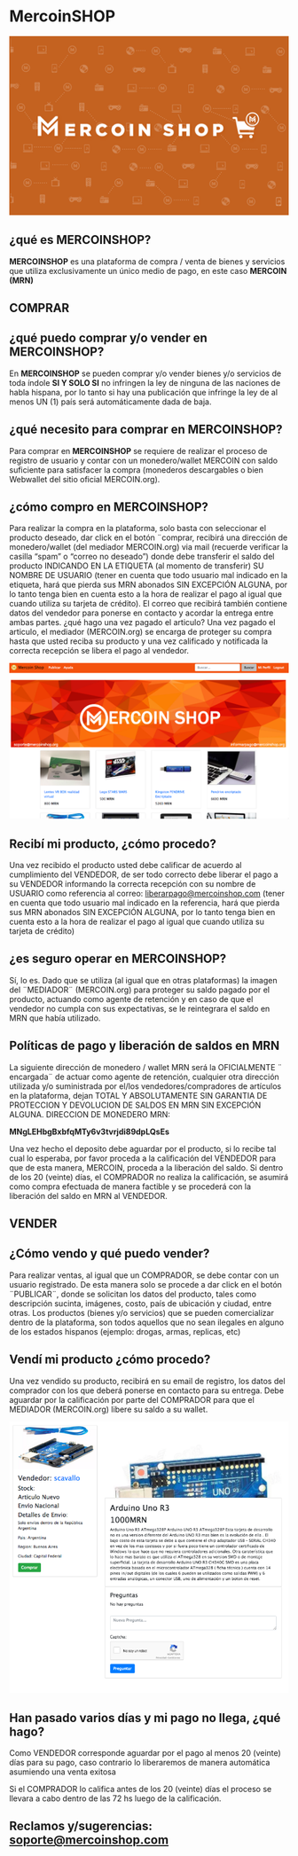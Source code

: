 <!-- TITLE: Mercoin Shop -->
<!-- SUBTITLE: A quick summary of Mercoin Shop -->

# MercoinSHOP
![8911 Bbf 7 Ef 4 Ca 42152 A 30 E 9619 F 2 Cdd 9 O](/uploads/8911-bbf-7-ef-4-ca-42152-a-30-e-9619-f-2-cdd-9-o.png "8911 Bbf 7 Ef 4 Ca 42152 A 30 E 9619 F 2 Cdd 9 O")


## **¿qué es MERCOINSHOP?**

**MERCOINSHOP** es una plataforma de compra / venta de bienes y servicios que utiliza exclusivamente
un único medio de pago, en este caso **MERCOIN (MRN)**

## **COMPRAR**

## **¿qué puedo comprar y/o vender en MERCOINSHOP?**

En **MERCOINSHOP** se pueden comprar y/o vender bienes y/o servicios de toda índole **SI Y SOLO SI** no
infringen la ley de ninguna de las naciones de habla hispana, por lo tanto si hay una publicación que
infringe la ley de al menos UN (1) país será automáticamente dada de baja.

## **¿qué necesito para comprar en MERCOINSHOP?**

Para comprar en **MERCOINSHOP** se requiere de realizar el proceso de registro de usuario y contar
con un monedero/wallet MERCOIN con saldo suficiente para satisfacer la compra (monederos
descargables o bien Webwallet del sitio oficial MERCOIN.org).

## **¿cómo compro en MERCOINSHOP?**

Para realizar la compra en la plataforma, solo basta con seleccionar el producto deseado, dar click en
el botón ¨comprar, recibirá una dirección de monedero/wallet (del mediador MERCOIN.org) via mail
(recuerde verificar la casilla “spam” o “correo no deseado”) donde debe transferir el saldo del
producto INDICANDO EN LA ETIQUETA (al momento de transferir) SU NOMBRE DE USUARIO (tener
en cuenta que todo usuario mal indicado en la etiqueta, hará que pierda sus MRN abonados SIN
EXCEPCIÓN ALGUNA, por lo tanto tenga bien en cuenta esto a la hora de realizar el pago al igual que
cuando utiliza su tarjeta de crédito).
El correo que recibirá también contiene datos del vendedor para ponerse en contacto y acordar la
entrega entre ambas partes.
¿qué hago una vez pagado el articulo?
Una vez pagado el articulo, el mediador (MERCOIN.org) se encarga de proteger su compra hasta que
usted reciba su producto y una vez calificado y notificada la correcta recepción se libera el pago al
vendedor.

![0 Cadee 722643 Ea 325135 C 401 B 3 B 382 F 2 O](/uploads/0-cadee-722643-ea-325135-c-401-b-3-b-382-f-2-o.png "0 Cadee 722643 Ea 325135 C 401 B 3 B 382 F 2 O")

## **Recibí mi producto, ¿cómo procedo?**

Una vez recibido el producto usted debe calificar de acuerdo al cumplimiento del VENDEDOR, de ser
todo correcto debe liberar el pago a su VENDEDOR informando la correcta recepción con su nombre
de USUARIO como referencia al correo:
liberarpago@mercoinshop.com
(tener en cuenta que todo usuario mal indicado en la referencia, hará que pierda sus MRN abonados
SIN EXCEPCIÓN ALGUNA, por lo tanto tenga bien en cuenta esto a la hora de realizar el pago al igual
que cuando utiliza su tarjeta de crédito)

## **¿es seguro operar en MERCOINSHOP?**

Sí, lo es. Dado que se utiliza (al igual que en otras plataformas) la imagen del ¨MEDIADOR¨
(MERCOIN.org) para proteger su saldo pagado por el producto, actuando como agente de retención y
en caso de que el vendedor no cumpla con sus expectativas, se le reintegrara el saldo en MRN que
había utilizado.

## **Políticas de pago y liberación de saldos en MRN**

La siguiente dirección de monedero / wallet MRN será la OFICIALMENTE ¨ encargada¨ de actuar como
agente de retención, cualquier otra dirección utilizada y/o suministrada por el/los
vendedores/compradores de artículos en la plataforma, dejan TOTAL Y ABSOLUTAMENTE SIN
GARANTIA DE PROTECCION Y DEVOLUCION DE SALDOS EN MRN SIN EXCEPCIÓN ALGUNA.
DIRECCION DE MONEDERO MRN:

**MNgLEHbgBxbfqMTy6v3tvrjdi89dpLQsEs**

Una vez hecho el deposito debe aguardar por el producto, si lo recibe tal cual lo esperaba, por favor
proceda a la calificación del VENDEDOR para que de esta manera, MERCOIN, proceda a la liberación
del saldo. Si dentro de los 20 (veinte) días, el COMPRADOR no realiza la calificación, se asumirá como
compra efectuada de manera factible y se procederá con la liberación del saldo en MRN al VENDEDOR.

## **VENDER**

## **¿Cómo vendo y qué puedo vender?**

Para realizar ventas, al igual que un COMPRADOR, se debe contar con un usuario registrado.
De esta manera solo se procede a dar click en el botón ¨PUBLICAR¨, donde se solicitan los datos del
producto, tales como descripción sucinta, imágenes, costo, país de ubicación y ciudad, entre otras.
Los productos (bienes y/o servicios) que se pueden comercializar dentro de la plataforma, son todos
aquellos que no sean ilegales en alguno de los estados hispanos (ejemplo: drogas, armas, replicas, etc)

## **Vendí mi producto ¿cómo procedo?**

Una vez vendido su producto, recibirá en su email de registro, los datos del comprador con los que
deberá ponerse en contacto para su entrega. Debe aguardar por la calificación por parte del
COMPRADOR para que el MEDIADOR (MERCOIN.org) libere su saldo a su wallet.

![E 0886 Db 4535 Edc 7 B 67 D 6 Fcf 5459 Dcf 5 Fo](/uploads/e-0886-db-4535-edc-7-b-67-d-6-fcf-5459-dcf-5-fo.png "E 0886 Db 4535 Edc 7 B 67 D 6 Fcf 5459 Dcf 5 Fo")

## **Han pasado varios días y mi pago no llega, ¿qué hago?**

Como VENDEDOR corresponde aguardar por el pago al menos 20 (veinte) días para su pago, caso
contrario lo liberaremos de manera automática asumiendo una venta exitosa

Si el COMPRADOR lo califica antes de los 20 (veinte) días el proceso se llevara a cabo dentro de las 72
hs luego de la calificación.

## **Reclamos y/sugerencias:** soporte@mercoinshop.com